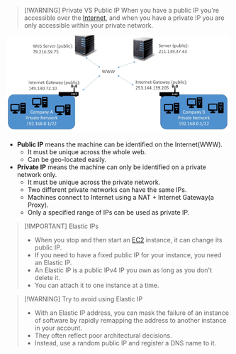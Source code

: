 
> [!WARNING] Private VS Public IP
> When you have a public IP you're accessible over the [Internet](Redes/Chapter%201/01-Internet.md), and when you have a private IP you are only accessible within your private network.
 

![](AWS/AWS%20Solutions%20Architect%20Associate%20Certification%20SAA-C03/img/Pasted%20image%2020241104150235.png)


- **Public IP** means the machine can be identified on the Internet(WWW).
	- It must be unique across the whole web.
	- Can be geo-located easily.
- **Private IP** means the machine can only be identified on a private network only.
	- It must be unique across the private network.
	- Two different private networks can have the same IPs.
	- Machines connect to Internet using a NAT + Internet Gateway(a Proxy).
	- Only a specified range of IPs can be used as private IP.


> [!IMPORTANT] Elastic IPs
> - When you stop and then start an [EC2](AWS/Cloud%20Practitioner%20(CLF-C02)/Module%202%20-%20Compute%20in%20the%20Cloud/04A-Amazon%20Elastic%20Compute%20Cloud(EC2).md) instance, it can change its public IP.
> - If you need to have a fixed public IP for your instance, you need an Elastic IP.
> - An Elastic IP is a public IPv4 IP you own as long as you don't delete it.
> - You can attach it to one instance at a time.


> [!WARNING] Try to avoid using Elastic IP
> - With an Elastic IP address, you can mask the failure of an instance of software by rapidly remapping the address to another instance in your account.
> - They often reflect poor architectural decisions.
> - Instead, use a random public IP and register a DNS name to it.
